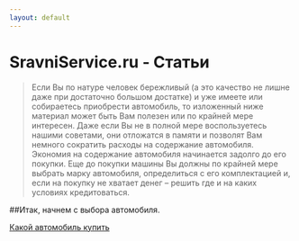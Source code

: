 ```yaml
---
layout: default
---
```



# SravniService.ru - Статьи 


>Если Вы по натуре человек бережливый (а это качество не лишне даже при достаточно большом достатке) и уже имеете или собираетесь приобрести автомобиль, то изложенный ниже материал может быть Вам полезен или по крайней мере интересен. Даже если Вы не в полной мере воспользуетесь нашими советами, они отложатся в памяти и позволят Вам немного сократить расходы на содержание автомобиля.
Экономия на содержание автомобиля начинается задолго до его покупки.
Еще до покупки машины Вы должны по крайней мере выбрать марку автомобиля, определиться с его комплектацией и, если на покупку не хватает денег – решить где и на каких условиях кредитоваться.

##Итак, начнем с выбора автомобиля.

<a class="navbar-brand" href="{{site.baseurl}}/article/Kakoj_avtomobil_kupit">Какой автомобиль купить</a>
